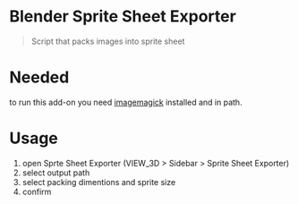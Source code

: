 # Blender Sprite Sheet Exporter
> Script that packs images into sprite sheet 

# Needed 
to run this add-on you need [imagemagick](https://imagemagick.org/index.php) installed and in path.

# Usage 
1. open Sprte Sheet Exporter (VIEW_3D > Sidebar > Sprite Sheet Exporter)
2. select output path 
3. select packing dimentions and sprite size 
4. confirm 

